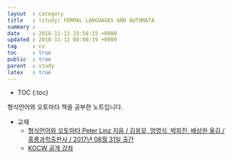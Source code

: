 ```yaml
---
layout  : category
title   : (study) FORMAL LANGUAGES AND AUTOMATA
summary : 
date    : 2018-11-11 23:56:15 +0900
updated : 2018-11-12 00:08:19 +0900
tag     : cs
toc     : true
public  : true
parent  : study
latex   : true
---
```

* TOC
{:toc}

형식언어와 오토마타 책을 공부한 노트입니다.

* 교재
    * [형식언어와 오토마타 Peter Linz 지음 / 김응모, 엄영식, 박희진, 배상원 옮김 / 홍릉과학출판사 / 2017년 08월 31일 출간](https://www.kyobobook.co.kr/product/detailViewKor.laf?barcode=9791156005414 )
    * [KOCW 공개 강좌](http://www.kocw.net/home/search/kemView.do?kemId=1220786 )
